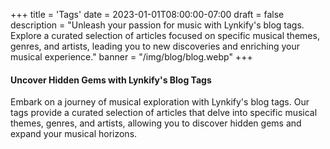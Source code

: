 +++
title = 'Tags'
date = 2023-01-01T08:00:00-07:00
draft = false
description = "Unleash your passion for music with Lynkify's blog tags. Explore a curated selection of articles focused on specific musical themes, genres, and artists, leading you to new discoveries and enriching your musical experience."
banner = "/img/blog/blog.webp"
+++

#### Uncover Hidden Gems with Lynkify's Blog Tags

Embark on a journey of musical exploration with Lynkify's blog tags. Our tags provide a curated selection of articles that delve into specific musical themes, genres, and artists, allowing you to discover hidden gems and expand your musical horizons.

